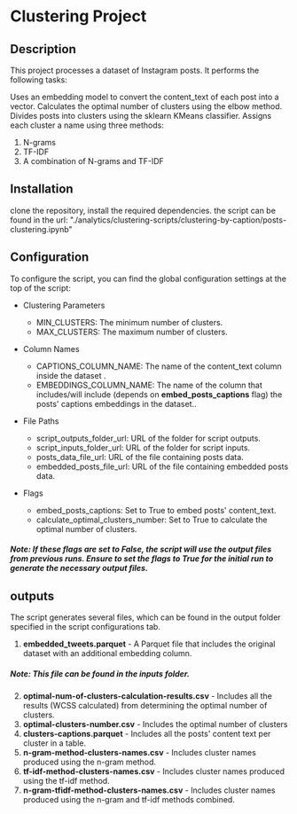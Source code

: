# Clustering Project
## Description
This project processes a dataset of Instagram posts. It performs the following tasks:

Uses an embedding model to convert the content_text of each post into a vector.
Calculates the optimal number of clusters using the elbow method.
Divides posts into clusters using the sklearn KMeans classifier.
Assigns each cluster a name using three methods:
1. N-grams
2. TF-IDF
3. A combination of N-grams and TF-IDF

## Installation
clone the repository, install the required dependencies.
the script can be found in the url: "./analytics/clustering-scripts/clustering-by-caption/posts-clustering.ipynb"

## Configuration
To configure the script, you can find the global configuration settings at the top of the script:

* Clustering Parameters

  * MIN_CLUSTERS: The minimum number of clusters.
  * MAX_CLUSTERS: The maximum number of clusters.
* Column Names

  * CAPTIONS_COLUMN_NAME: The name of the content_text column inside the dataset . 
  * EMBEDDINGS_COLUMN_NAME: The name of the column that includes/will include (depends on <b>embed_posts_captions</b> flag) the posts' captions embeddings in the dataset..
* File Paths

  * script_outputs_folder_url: URL of the folder for script outputs.
  * script_inputs_folder_url: URL of the folder for script inputs.
  * posts_data_file_url: URL of the file containing posts data.
  * embedded_posts_file_url: URL of the file containing embedded posts data.
* Flags

  * embed_posts_captions: Set to True to embed posts' content_text.
  * calculate_optimal_clusters_number: Set to True to calculate the optimal number of clusters.
##### Note: If these flags are set to False, the script will use the output files from previous runs. Ensure to set the flags to True for the initial run to generate the necessary output files.

## outputs
The script generates several files, which can be found in the output folder specified in the script configurations tab.
 1. <b>embedded_tweets.parquet</b> - A Parquet file that includes the original dataset with an additional embedding column.
 ##### Note: This file can be found in the inputs folder.
 2. <b>optimal-num-of-clusters-calculation-results.csv</b> - Includes all the results (WCSS calculated) from determining the optimal number of clusters.
 3. <b>optimal-clusters-number.csv</b> - Includes the optimal number of clusters
 4. <b>clusters-captions.parquet</b> - Includes all the posts' content text per cluster in a table.
 5. <b>n-gram-method-clusters-names.csv</b> - Includes cluster names produced using the n-gram method.
 6. <b>tf-idf-method-clusters-names.csv</b> - Includes cluster names produced using the tf-idf method.
 7. <b>n-gram-tfidf-method-clusters-names.csv</b> - Includes cluster names produced using the n-gram and tf-idf methods combined.
